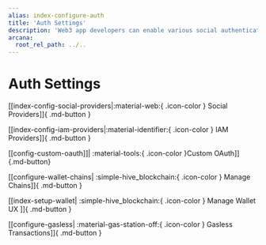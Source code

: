 ```yaml
---
alias: index-configure-auth
title: 'Auth Settings'
description: 'Web3 app developers can enable various social authentication providers or IAM providers to onboard users in the app.'
arcana:
  root_rel_path: ../..
---
```


# Auth Settings

<!--
Use the [{{config.extra.arcana.dashboard_name}}]({{page.meta.arcana.root_rel_path}}/concepts/dashboard.md) and configure the [{{config.extra.arcana.sdk_name}}]({{page.meta.arcana.root_rel_path}}/concepts/authsdk.md) usage as per your app requirements.
--->

[[index-config-social-providers|:material-web:{ .icon-color } Social Providers]]{ .md-button }

[[index-config-iam-providers|:material-identifier:{ .icon-color } IAM Providers]]{ .md-button }

[[config-custom-oauth]]| :material-tools:{ .icon-color }Custom OAuth]]{.md-button}

[[configure-wallet-chains| :simple-hive_blockchain:{ .icon-color } Manage Chains]]{ .md-button }

[[index-setup-wallet| :simple-hive_blockchain:{ .icon-color } Manage Wallet UX ]]{ .md-button }

[[configure-gasless| :material-gas-station-off:{ .icon-color } Gasless Transactions]]{ .md-button }

